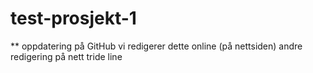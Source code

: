 # test-prosjekt-1

** oppdatering på GitHub
vi redigerer dette online (på nettsiden)
andre redigering på nett
tride line
